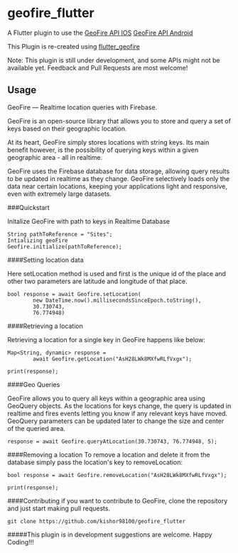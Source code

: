# geofire_flutter

A Flutter plugin to use the 
    [GeoFire API IOS](https://github.com/firebase/geofire-objc)
    [GeoFire API Android](https://github.com/firebase/geofire-android)

This Plugin is re-created using [flutter_geofire](https://github.com/mrdishant/flutter_geofire)

Note: This plugin is still under development, and some APIs might not be available yet. Feedback and Pull Requests are most welcome!

## Usage

GeoFire  — Realtime location queries with Firebase.

GeoFire is an open-source library that allows you to store and query a set of keys based on their geographic location.

At its heart, GeoFire simply stores locations with string keys. Its main benefit however, is the possibility of querying keys within a given geographic area - all in realtime.

GeoFire uses the Firebase database for data storage, allowing query results to be updated in realtime as they change. GeoFire selectively loads only the data near certain locations, keeping your applications light and responsive, even with extremely large datasets.

###Quickstart

 Initalize GeoFire with path to keys in Realtime Database
    
    String pathToReference = "Sites";
    Intializing geoFire
    Geofire.initialize(pathToReference);
    
####Setting location data

Here setLocation method is used and first is the unique id of the place and other two parameters are latitude and longitude of that place.

    bool response = await Geofire.setLocation(
            new DateTime.now().millisecondsSinceEpoch.toString(),
            30.730743,
            76.774948)
            
####Retrieving a location

Retrieving a location for a single key in GeoFire happens like below:

    Map<String, dynamic> response =
            await Geofire.getLocation("AsH28LWk8MXfwRLfVxgx");
    
    print(response);
            
####Geo Queries

GeoFire allows you to query all keys within a geographic area using GeoQuery objects. As the locations for keys change, the query is updated in realtime and fires events letting you know if any relevant keys have moved. GeoQuery parameters can be updated later to change the size and center of the queried area.

    response = await Geofire.queryAtLocation(30.730743, 76.774948, 5);


####Removing a location
To remove a location and delete it from the database simply pass the location's key to removeLocation:

    bool response = await Geofire.removeLocation("AsH28LWk8MXfwRLfVxgx");

    print(response);                

####Contributing
if you want to contribute to GeoFire, clone the repository and just start making pull requests.

    git clone https://github.com/kishor98100/geofire_flutter

#####This plugin is in development suggestions are welcome. Happy Coding!!!


